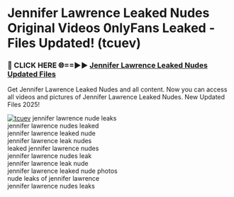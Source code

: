 # Jennifer Lawrence Leaked Nudes Original Videos 0nlyFans Leaked - Files Updated! (tcuev)

<h3>🔴 CLICK HERE 🌐==►► <a href="https://tinyurl.com/5h6xmrr3" rel="nofollow">Jennifer Lawrence Leaked Nudes Updated Files</a></h3>

Get Jennifer Lawrence Leaked Nudes and all content. Now you can access all videos and pictures of Jennifer Lawrence Leaked Nudes. New Updated Files 2025!

[![tcuev](https://i.imgur.com/KVD873Z.gif)](https://tinyurl.com/5h6xmrr3)
jennifer lawrence nude leaks<br>
jennifer lawrence nudes leaked<br>
jennifer lawrence leaked nude<br>
jennifer lawrence leak nudes<br>
leaked jennifer lawrence nudes<br>
jennifer lawrence nudes leak<br>
jennifer lawrence leak nude<br>
jennifer lawrence leaked nude photos<br>
nude leaks of jennifer lawrence<br>
jennifer lawrence nudes leaks